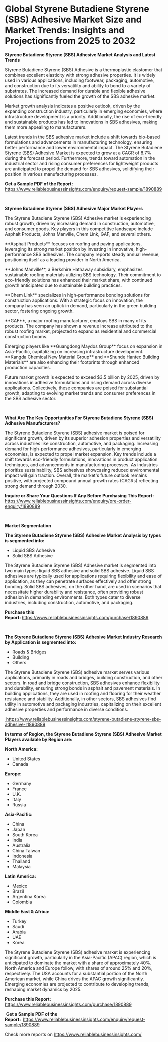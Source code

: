 <p><h1>Global Styrene Butadiene Styrene (SBS) Adhesive Market Size and Market Trends: Insights and Projections from 2025 to 2032</h1></p><p><strong>Styrene Butadiene Styrene (SBS) Adhesive Market Analysis and Latest Trends</strong></p>
<p><p>Styrene Butadiene Styrene (SBS) Adhesive is a thermoplastic elastomer that combines excellent elasticity with strong adhesive properties. It is widely used in various applications, including footwear, packaging, automotive, and construction due to its versatility and ability to bond to a variety of substrates. The increased demand for durable and flexible adhesive solutions has significantly fueled the growth of the SBS adhesive market.</p><p>Market growth analysis indicates a positive outlook, driven by the expanding construction industry, particularly in emerging economies, where infrastructure development is a priority. Additionally, the rise of eco-friendly and sustainable products has led to innovations in SBS adhesives, making them more appealing to manufacturers.</p><p>Latest trends in the SBS adhesive market include a shift towards bio-based formulations and advancements in manufacturing technology, ensuring better performance and lower environmental impact. The Styrene Butadiene Styrene (SBS) Adhesive Market is expected to grow at a CAGR of 8.7% during the forecast period. Furthermore, trends toward automation in the industrial sector and rising consumer preferences for lightweight products are anticipated to propel the demand for SBS adhesives, solidifying their position in various manufacturing processes.</p></p>
<p><strong>Get a Sample PDF of the Report:&nbsp;</strong> <a href="https://www.reliablebusinessinsights.com/enquiry/request-sample/1890889?utm_campaign=3453&utm_medium=2&utm_source=Github&utm_content=ia&utm_term=03042025&utm_id=styrene-butadiene-styrene-sbs-adhesive">https://www.reliablebusinessinsights.com/enquiry/request-sample/1890889</a></p>
<p>&nbsp;</p>
<p><strong>Styrene Butadiene Styrene (SBS) Adhesive Major Market Players</strong></p>
<p><p>The Styrene Butadiene Styrene (SBS) Adhesive market is experiencing robust growth, driven by increasing demand in construction, automotive, and consumer goods. Key players in this competitive landscape include Asphalt Products, Johns Manville, Chem Link, GAF, and several others.</p><p>**Asphalt Products** focuses on roofing and paving applications, leveraging its strong market position by investing in innovative, high-performance SBS adhesives. The company reports steady annual revenue, positioning itself as a leading provider in North America.</p><p>**Johns Manville**, a Berkshire Hathaway subsidiary, emphasizes sustainable roofing materials utilizing SBS technology. Their commitment to eco-friendly solutions has enhanced their market share, with continued growth anticipated due to sustainable building practices.</p><p>**Chem Link** specializes in high-performance bonding solutions for construction applications. With a strategic focus on innovation, the company has seen an uptick in demand, particularly in the green building sector, fostering ongoing growth.</p><p>**GAF**, a major roofing manufacturer, employs SBS in many of its products. The company has shown a revenue increase attributed to the robust roofing market, projected to expand as residential and commercial construction booms.</p><p>Emerging players like **Guangdong Maydos Group** focus on expansion in Asia-Pacific, capitalizing on increasing infrastructure development. **Kangda Chemical New Material Group** and **Shunde Hantec Building Materials** are also enhancing their footprints through enhanced production capacities.</p><p>Future market growth is expected to exceed $3.5 billion by 2025, driven by innovations in adhesive formulations and rising demand across diverse applications. Collectively, these companies are poised for substantial growth, adapting to evolving market trends and consumer preferences in the SBS adhesive sector.</p></p>
<p>&nbsp;</p>
<p><strong>What Are The Key Opportunities For Styrene Butadiene Styrene (SBS) Adhesive Manufacturers?</strong></p>
<p><p>The Styrene Butadiene Styrene (SBS) adhesive market is poised for significant growth, driven by its superior adhesion properties and versatility across industries like construction, automotive, and packaging. Increasing demand for high-performance adhesives, particularly in emerging economies, is expected to propel market expansion. Key trends include a shift towards eco-friendly formulations, innovations in product application techniques, and advancements in manufacturing processes. As industries prioritize sustainability, SBS adhesives showcasing reduced environmental impact will gain traction. Overall, the market's future outlook remains positive, with projected compound annual growth rates (CAGRs) reflecting strong demand through 2030.</p></p>
<p><strong>Inquire or Share Your Questions If Any Before Purchasing This Report:</strong> <a href="https://www.reliablebusinessinsights.com/enquiry/pre-order-enquiry/1890889?utm_campaign=3453&utm_medium=2&utm_source=Github&utm_content=ia&utm_term=03042025&utm_id=styrene-butadiene-styrene-sbs-adhesive">https://www.reliablebusinessinsights.com/enquiry/pre-order-enquiry/1890889</a></p>
<p>&nbsp;</p>
<p><strong>Market Segmentation</strong></p>
<p><strong>The Styrene Butadiene Styrene (SBS) Adhesive Market Analysis by types is segmented into:</strong></p>
<p><ul><li>Liquid SBS Adhesive</li><li>Solid SBS Adhesive</li></ul></p>
<p><p>The Styrene Butadiene Styrene (SBS) Adhesive market is segmented into two main types: liquid SBS adhesive and solid SBS adhesive. Liquid SBS adhesives are typically used for applications requiring flexibility and ease of application, as they can penetrate surfaces effectively and offer strong bonding. Solid SBS adhesives, on the other hand, are used in scenarios that necessitate higher durability and resistance, often providing robust adhesion in demanding environments. Both types cater to diverse industries, including construction, automotive, and packaging.</p></p>
<p><strong>Purchase this Report:&nbsp;</strong><a href="https://www.reliablebusinessinsights.com/purchase/1890889?utm_campaign=3453&utm_medium=2&utm_source=Github&utm_content=ia&utm_term=03042025&utm_id=styrene-butadiene-styrene-sbs-adhesive">https://www.reliablebusinessinsights.com/purchase/1890889</a></p>
<p>&nbsp;</p>
<p><strong>The Styrene Butadiene Styrene (SBS) Adhesive Market Industry Research by Application is segmented into:</strong></p>
<p><ul><li>Roads & Bridges</li><li>Building</li><li>Others</li></ul></p>
<p><p>The Styrene Butadiene Styrene (SBS) adhesive market serves various applications, primarily in roads and bridges, building construction, and other sectors. In road and bridge construction, SBS adhesives enhance flexibility and durability, ensuring strong bonds in asphalt and pavement materials. In building applications, they are used in roofing and flooring for their weather resistance and stability. Additionally, in other sectors, SBS adhesives find utility in automotive and packaging industries, capitalizing on their excellent adhesive properties and performance in diverse conditions.</p></p>
<p><a href="https://www.reliablebusinessinsights.com/styrene-butadiene-styrene-sbs-adhesive-r1890889?utm_campaign=3453&utm_medium=2&utm_source=Github&utm_content=ia&utm_term=03042025&utm_id=styrene-butadiene-styrene-sbs-adhesive">&nbsp;https://www.reliablebusinessinsights.com/styrene-butadiene-styrene-sbs-adhesive-r1890889</a></p>
<p><strong>In terms of Region, the Styrene Butadiene Styrene (SBS) Adhesive Market Players available by Region are:</strong></p>
<p>
    <p> <strong> North America: </strong>
        <ul>
            <li>United States</li>
            <li>Canada</li>
        </ul>
        </p> 
    <p> <strong> Europe: </strong>
        <ul>
            <li>Germany</li>
            <li>France</li>
            <li>U.K.</li>
            <li>Italy</li>
            <li>Russia</li>
        </ul>
        </p> 
    <p> <strong> Asia-Pacific: </strong>
        <ul>
            <li>China</li>
            <li>Japan</li>
            <li>South Korea</li>
            <li>India</li>
            <li>Australia</li>
            <li>China Taiwan</li>
            <li>Indonesia</li>
            <li>Thailand</li>
            <li>Malaysia</li>
        </ul>
        </p> 
    <p> <strong> Latin America: </strong>
        <ul>
            <li>Mexico</li>
            <li>Brazil</li>
            <li>Argentina Korea</li>
            <li>Colombia</li>
        </ul>
        </p> 
    <p> <strong> Middle East & Africa: </strong>
        <ul>
            <li>Turkey</li>
            <li>Saudi</li>
            <li>Arabia</li>
            <li>UAE</li>
            <li>Korea</li>
        </ul>
    </p>
    </p>
<p><p>The Styrene Butadiene Styrene (SBS) adhesive market is experiencing significant growth, particularly in the Asia-Pacific (APAC) region, which is anticipated to dominate the market with a share of approximately 40%. North America and Europe follow, with shares of around 25% and 20%, respectively. The USA accounts for a substantial portion of the North American market, while China drives the APAC growth significantly. Emerging economies are projected to contribute to developing trends, reshaping market dynamics by 2025.</p></p>
<p><strong>Purchase this Report: </strong><a href="https://www.reliablebusinessinsights.com/purchase/1890889?utm_campaign=3453&utm_medium=2&utm_source=Github&utm_content=ia&utm_term=03042025&utm_id=styrene-butadiene-styrene-sbs-adhesive">https://www.reliablebusinessinsights.com/purchase/1890889</a></p>
<p>&nbsp;<strong>Get a Sample PDF of the Report:&nbsp;&nbsp;</strong><a href="https://www.reliablebusinessinsights.com/enquiry/request-sample/1890889?utm_campaign=3453&utm_medium=2&utm_source=Github&utm_content=ia&utm_term=03042025&utm_id=styrene-butadiene-styrene-sbs-adhesive">https://www.reliablebusinessinsights.com/enquiry/request-sample/1890889</a></p>
<p><strong></strong></p>
<p>Check more reports on <a href="https://www.reliablebusinessinsights.com/?utm_campaign=3453&utm_medium=2&utm_source=Github&utm_content=ia&utm_term=03042025&utm_id=styrene-butadiene-styrene-sbs-adhesive">https://www.reliablebusinessinsights.com/</a></p>